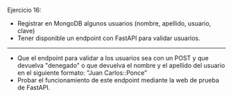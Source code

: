 Ejercicio 16:

* Registrar en MongoDB algunos usuarios (nombre, apellido, usuario, clave)
* Tener disponible un endpoint con FastAPI para validar usuarios.
___________________________________________________________________________________________________

* Que el endpoint para validar a los usuarios sea con un POST y que devuelva "denegado" o que devuelva el nombre y el apellido del usuario en el siguiente formato: "Juan Carlos::Ponce"
* Probar el funcionamiento de este endpoint mediante la web de prueba de FastAPI.
